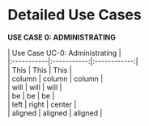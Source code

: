 # Detailed Use Cases #


**USE CASE 0: ADMINISTRATING** 


| Use Case UC-0: Administrating           |  
|:-----------|:-----------:|:------------:|  
| This       |        This |     This     |  
| column     |      column |    column    |  
| will       |        will |     will     |   
| be         |          be |      be      |  
| left       |       right |    center    |  
| aligned    |     aligned |   aligned    |  